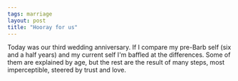 ```yaml
---
tags: marriage
layout: post
title: "Hooray for us"
---
```




Today was our third wedding anniversary. If I compare my pre-Barb self (six and a half years) and my current self I'm baffled at the differences. Some of them are explained by age, but the rest are the result of many steps, most imperceptible, steered by trust and love.


